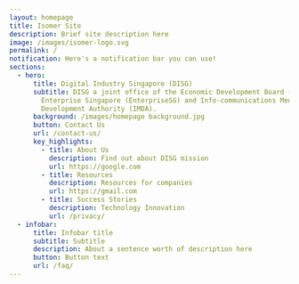```yaml
---
layout: homepage
title: Isomer Site
description: Brief site description here
image: /images/isomer-logo.svg
permalink: /
notification: Here's a notification bar you can use!
sections:
  - hero:
      title: Digital Industry Singapore (DISG)
      subtitle: DISG a joint office of the Economic Development Board (EDB),
        Enterprise Singapore (EnterpriseSG) and Info-communications Media
        Development Authority (IMDA).
      background: /images/homepage background.jpg
      button: Contact Us
      url: /contact-us/
      key_highlights:
        - title: About Us
          description: Find out about DISG mission
          url: https://google.com
        - title: Resources
          description: Resources for companies
          url: https://gmail.com
        - title: Success Stories
          description: Technology Innovation
          url: /privacy/
  - infobar:
      title: Infobar title
      subtitle: Subtitle
      description: About a sentence worth of description here
      button: Button text
      url: /faq/
---
```

